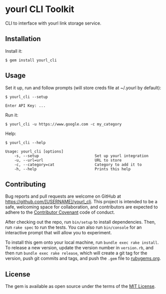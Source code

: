 # yourl CLI Toolkit

CLI to interface with yourl link storage service. 

## Installation

Install it:

    $ gem install yourl_cli


## Usage
Set it up, run and follow prompts (will store creds file at ~/.yourl by default):

    $ yourl_cli --setup 
    
    Enter API Key: ... 

Run it:

    $ yourl_cli -u https://www.google.com -c my_category
    
Help:

    $ yourl_cli --help
    
    Usage: yourl_cli [options]
        -s, --setup                         Set up yourl integration
        -u, --url=url                       URL to store
        -c, --category=cat                  Category to add it to
        -h, --help                          Prints this help
 

## Contributing

Bug reports and pull requests are welcome on GitHub at https://github.com/[USERNAME]/yourl_cli. This project is intended to be a safe, welcoming space for collaboration, and contributors are expected to adhere to the [Contributor Covenant](http://contributor-covenant.org) code of conduct.

After checking out the repo, run `bin/setup` to install dependencies. Then, run `rake spec` to run the tests. You can also run `bin/console` for an interactive prompt that will allow you to experiment.

To install this gem onto your local machine, run `bundle exec rake install`. To release a new version, update the version number in `version.rb`, and then run `bundle exec rake release`, which will create a git tag for the version, push git commits and tags, and push the `.gem` file to [rubygems.org](https://rubygems.org).


## License

The gem is available as open source under the terms of the [MIT License](https://opensource.org/licenses/MIT).
